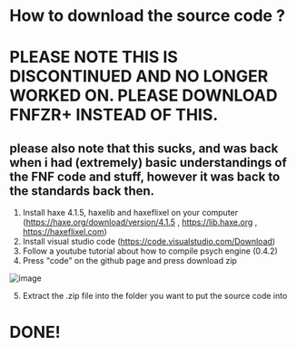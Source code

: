 # How to download the source code ?
# PLEASE NOTE THIS IS DISCONTINUED AND NO LONGER WORKED ON. PLEASE DOWNLOAD FNFZR+ INSTEAD OF THIS.
## please also note that this sucks, and was back when i had (extremely) basic understandings of the FNF code and stuff, however it was back to the standards back then.
1. Install haxe 4.1.5, haxelib and haxeflixel on your computer (https://haxe.org/download/version/4.1.5 , https://lib.haxe.org , https://haxeflixel.com)
2. Install visual studio code (https://code.visualstudio.com/Download)
3. Follow a youtube tutorial about how to compile psych engine (0.4.2)
4. Press "code" on the github page and press download zip

![image](https://user-images.githubusercontent.com/78082869/138709072-9956a8d8-7d1f-4123-a03d-5efd51ded8d5.png)

5. Extract the .zip file into the folder you want to put the source code into

#                       DONE!
